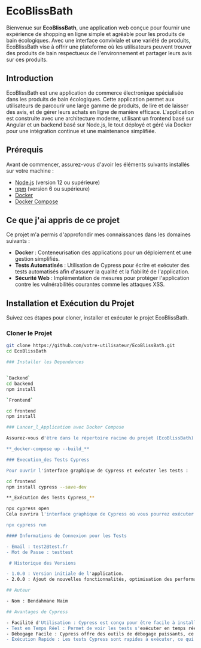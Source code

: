 
# EcoBlissBath

Bienvenue sur **EcoBlissBath**, une application web conçue pour fournir une expérience de shopping en ligne simple et agréable pour les produits de bain écologiques. Avec une interface conviviale et une variété de produits, EcoBlissBath vise à offrir une plateforme où les utilisateurs peuvent trouver des produits de bain respectueux de l'environnement et partager leurs avis sur ces produits.

## Introduction

EcoBlissBath est une application de commerce électronique spécialisée dans les produits de bain écologiques. Cette application permet aux utilisateurs de parcourir une large gamme de produits, de lire et de laisser des avis, et de gérer leurs achats en ligne de manière efficace. L'application est construite avec une architecture moderne, utilisant un frontend basé sur Angular et un backend basé sur Node.js, le tout déployé et géré via Docker pour une intégration continue et une maintenance simplifiée.

## Prérequis

Avant de commencer, assurez-vous d'avoir les éléments suivants installés sur votre machine :

- [Node.js](https://nodejs.org/) (version 12 ou supérieure)
- [npm](https://www.npmjs.com/) (version 6 ou supérieure)
- [Docker](https://www.docker.com/)
- [Docker Compose](https://docs.docker.com/compose/)

## Ce que j'ai appris de ce projet

Ce projet m'a permis d'approfondir mes connaissances dans les domaines suivants :

- **Docker** : Conteneurisation des applications pour un déploiement et une gestion simplifiés.
- **Tests Automatisés** : Utilisation de Cypress pour écrire et exécuter des tests automatisés afin d'assurer la qualité et la fiabilité de l'application.
- **Sécurité Web** : Implémentation de mesures pour protéger l'application contre les vulnérabilités courantes comme les attaques XSS.

## Installation et Exécution du Projet

Suivez ces étapes pour cloner, installer et exécuter le projet EcoBlissBath.

### Cloner le Projet

```bash
git clone https://github.com/votre-utilisateur/EcoBlissBath.git
cd EcoBlissBath

### Installer les Dependances


`Backend`
cd backend
npm install

`Frontend`

cd frontend
npm install

### Lancer_l_Application avec Docker Compose

Assurez-vous d'être dans le répertoire racine du projet (EcoBlissBath) puis exécutez :

**_docker-compose up --build_**

### Execution_des Tests Cypress

Pour ouvrir l'interface graphique de Cypress et exécuter les tests :

cd frontend
npm install cypress --save-dev

**_Exécution des Tests Cypress_**

npx cypress open
Cela ouvrira l'interface graphique de Cypress où vous pourrez exécuter les tests. Alternativement, vous pouvez exécuter les tests en mode headless :

npx cypress run

#### Informations de Connexion pour les Tests

- Email : test2@test.fr
- Mot de Passe : testtest

 # Historique des Versions

- 1.0.0 : Version initiale de l'application.
- 2.0.0 : Ajout de nouvelles fonctionnalités, optimisation des performances et correction de bugs.

## Auteur

- Nom : Bendahmane Naim

## Avantages de Cypress

- Facilité d'Utilisation : Cypress est conçu pour être facile à installer et à utiliser, même pour les débutants.
- Test en Temps Réel : Permet de voir les tests s'exécuter en temps réel dans un navigateur.
- Débogage Facile : Cypress offre des outils de débogage puissants, ce qui facilite l'identification et la correction des problèmes.
- Exécution Rapide : Les tests Cypress sont rapides à exécuter, ce qui permet un cycle de développement plus rapide.
